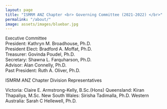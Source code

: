 ```yaml
---
layout: page
title: "ISMRM ANZ Chapter <br> Governing Committee (2021-2022) </br>"
permalink: "/about/"
image: assets/images/bluebar.jpg
---
```


<font size = "2"> Executive Committee </font> <br>
President: Kathryn M. Broadhouse, Ph.D.
<br>
President Elect: Bradford A. Moffat, Ph.D.
<br>
Treasurer: Govinda Poudel, Ph.D.
<br>
Secretary: Shawna L. Farquharson, Ph.D.
<br>
Advisor: Alan Connelly, Ph.D.
<br>
Past President: Ruth A. Oliver, Ph.D.
<br>


ISMRM ANZ Chapter Division Representatives

Victoria: Claire E. Armstrong-Kelly, B.Sc.(Hons)
Queensland: Kiran Thapaliya, M.Sc.
New South Wales: Sirisha Tadimalla, Ph.D.
Western Australia: Sarah C Hellewell, Ph.D.
